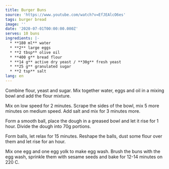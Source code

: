 ```yaml
---
title: Burger Buns
source: 'https://www.youtube.com/watch?v=EfJEAlcO6es'
tags: burger bread
image: ''
date: '2020-07-01T00:00:00.000Z'
serves: 10 buns
ingredients: |-
  * **180 ml** water
  * **2** large eggs
  * **2 tbsp** olive oil
  * **400 g** bread flour
  * **14 g** active dry yeast / **30g** fresh yeast
  * **25 g** granulated sugar
  * **2 tsp** salt
lang: en
---
```


Combine flour, yeast and sugar. Mix together water, eggs and oil in a mixing bowl and add the flour mixture.

Mix on low speed for 2 minutes. Scrape the sides of the bowl, mix 5 more minutes on medium speed. Add salt and mix for 3 minutes more.

Form a smooth ball, place the dough in a greased bowl and let it rise for 1 hour. Divide the dough into 70g portions.

Form balls, let relax for 15 minutes. Reshape the balls, dust some flour over them and let rise for an hour.

Mix one egg and one egg yolk to make egg wash. Brush the buns with the egg wash, sprinkle them with sesame seeds and bake for 12-14 minutes on 220 C.
